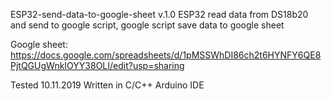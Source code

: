 ESP32-send-data-to-google-sheet
v.1.0
ESP32 read data from DS18b20 and send to google script, google script save data to google sheet

Google sheet: https://docs.google.com/spreadsheets/d/1pMSSWhDI86ch2t6HYNFY6QE8PjtQGUgWnkIOYY38OLI/edit?usp=sharing

Tested 10.11.2019
Written in C/C++ Arduino IDE
